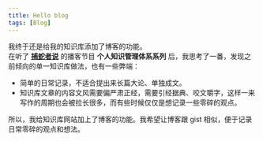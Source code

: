 ```yaml
---
title: Hello blog
tags: [Blog]
---
```


我终于还是给我的知识库添加了博客的功能。  
在听了 [**捕蛇者‪说**](https://podcasts.apple.com/cn/podcast/%E6%8D%95%E8%9B%87%E8%80%85%E8%AF%B4/id1471299491) 的‬播客节目 **个人知识管理体系系列** 后，我思考了一番，发现之前倾向的单一知识库做法，也有一些弊端：

- 简单的日常记录，不适合提出来长篇大论、单独成文。
- 知识库文章的内容文风需要偏严肃正经，需要引经据典、咬文嚼字，这样一来写作的周期也会被拉长很多，而有些时候仅仅是想记录一些零碎的观点。

所以，我给知识库网站加上了博客的功能。我希望让博客跟 gist 相似，便于记录日常零碎的观点和想法。